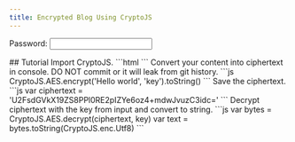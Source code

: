 ```yaml
---
title: Encrypted Blog Using CryptoJS
---
```

<form onsubmit="return cryptoSubmit()">
  <label>Password:</label>
  <input type="text" autocomplete="off" id="crypto-key" class="form-control">
  <input type="submit" hidden>
</form>
<div id="decrypted-content"></div>
<script src="https://cdnjs.cloudflare.com/ajax/libs/crypto-js/3.1.9-1/crypto-js.js"></script>
<script>
function cryptoSubmit() {
  var decryptedContentElement = document.getElementById('decrypted-content')
  var key = document.getElementById('crypto-key').value
  var ciphertext = 'U2FsdGVkX19ZS8PPl0RE2pIZYe6oz4+mdwJvuzC3idc='
  var bytes = CryptoJS.AES.decrypt(ciphertext, key)
  try {
    var text = bytes.toString(CryptoJS.enc.Utf8)
    if (!text) {
      throw ''
    }
    decryptedContentElement.innerHTML = text
  } catch (e) {
    decryptedContentElement.innerText = 'Wrong Password'
  }
  return false
}
</script>
## Tutorial
Import CryptoJS.
```html
<script src="https://cdnjs.cloudflare.com/ajax/libs/crypto-js/3.1.9-1/crypto-js.js"></script>
```
Convert your content into ciphertext in console.
DO NOT commit or it will leak from git history.
```js
CryptoJS.AES.encrypt('Hello world', 'key').toString()
```
Save the ciphertext.
```js
var ciphertext = 'U2FsdGVkX19ZS8PPl0RE2pIZYe6oz4+mdwJvuzC3idc='
```
Decrypt ciphertext with the key from input and convert to string.
```js
var bytes = CryptoJS.AES.decrypt(ciphertext, key)
var text = bytes.toString(CryptoJS.enc.Utf8)
```
